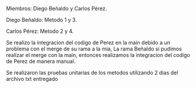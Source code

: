 Miembros: Diego Beñaldo y Carlos Pérez.  

Diego Beñaldo: Metodo 1 y 3.  

Carlos Pérez: Metodo 2 y 4.  

  Se realizo la integracion del codigo de Perez en la main debido a un problema con el merge de su rama a la mia, La rama Beñaldo si pudimos realizar el merge con la main, entonces realizamos la integracion del codigo de Perez de manera manual.

  Se realizaron las pruebas unitarias de los metodos utilizando 2 dias del archivo txt entregado
